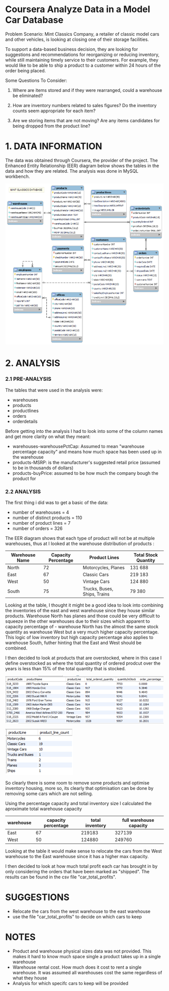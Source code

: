 # Coursera Analyze Data in a Model Car Database

Problem Scenario: Mint Classics Company, a retailer of classic model cars and other vehicles, is looking at closing one of their storage facilities. 

To support a data-based business decision, they are looking for suggestions and recommendations for reorganizing or reducing inventory, while still maintaining timely service to their customers. For example, they would like to be able to ship a product to a customer within 24 hours of the order being placed.

Some Questions To Consider:
1) Where are items stored and if they were rearranged, could a warehouse be eliminated?

2) How are inventory numbers related to sales figures? Do the inventory counts seem appropriate for each item?

3) Are we storing items that are not moving? Are any items candidates for being dropped from the product line?


# 1. DATA INFORMATION

The data was obtained through Coursera, the provider of the project. The Enhanced Entity Relationship (EER) diagram below shows the tables in the data and how they are related. The analysis was done in MySQL workbench.

![Enhanced Entity Relationship Diagram ](MintClassicsDataModel.png)

# 2. ANALYSIS

### 2.1 PRE-ANALYSIS 
The tables that were used in the analysis were:
* warehouses
* products
* productlines
* orders
* orderdetails

Before getting into the analysis I had to look into some of the column names and get more clarity on what they meant:
* warehouses-warehousePctCap: Assumed to mean "warehouse percentage capacity" and means how much space has been used up in the warehouse
* products-MSRP: is the manufacturer's suggested retail price (assumed to be in thousands of dollars)
* products-buyPrice: assumed to be how much the company bough the product for

### 2.2 ANALYSIS 

The first thing i did was to get a basic of the data:
* number of warehouses = 4
* number of distinct products = 110
* number of product lines = 7
* number of orders = 326

The EER diagram shows that each type of product will not be at multiple warehouses, thus at I looked at the warehouse distribution of products :

| Warehouse Name | Capacity Percentage | Product Lines | Total Stock Quantity | 
|----------------|-------------|----------------|---------------------|
| North          |  72 | Motorcycles, Planes | 131 688        |
| East           |  67 |Classic Cars  | 219 183              |
| West           |  50 |Vintage Cars  | 124 880              |
| South          |  75 |Trucks, Buses, Ships, Trains | 79 380|


Looking at the table, I thought it might be a good idea to look into combining the inventories of the east and west warehouse since they house similar products. Warehouse North has planes and those could be very difficult to squeeze in the other warehouses due to their sizes which apparent to capacity percentage of - warehouse North has the almost the same stock quantity as warehouse West but a very much higher capacity percentage. This logic of low inventory but high capacity percentage also applies to warehouse South, futher hinting that the East and West should be combined.

I then decided to look at products that are overstocked, where in this case I define overstocked as where the total quantity of ordered prodcut over the years is less than 15% of the total quantity that is stocked.   

![image showing products which are overtsocked](overstocked_products.png)

![image showing a grouping of products which are overtsocked](overstocked_productlines.png)

So clearly there is some room to remove some products and optimise inventory housing, more so, its clearly that optimisation can be done by removing some cars which are not selling. 

Using the percentage capacity and total inventory size
I calculated the aproximate total warehouse capacity

| warehouse | capacity percentage | total inventory | full warehouse capacity |
|-----------|---------------------|-----------------|-------------------------|
| East      |	67	              | 219183          | 327139                  |
| West      |	50                | 124880          | 249760                  |


Looking at the table it would make sense to relocate the cars from the West warehouse to the East warehouse since it has a higher max capacity.

I then decided to look at how much total profit each car has brought in by only considering the orders that have been marked as "shipped". The results can be found in the csv file "car_total_profits".



# SUGGESTIONS
* Relocate the cars from the west warehouse to the east warehouse
* use the file "car_total_profits" to decide on which cars to keep

# NOTES
* Product and warehouse physical sizes data was not provided. This makes it hard to know much space single a product takes up in a single warehouse
* Warehouse rental cost. How much does it cost to rent a single warehouse. It was assumed all warehouses cost the same regardless of what they house
* Analysis for which specifc cars to keep will be provided
